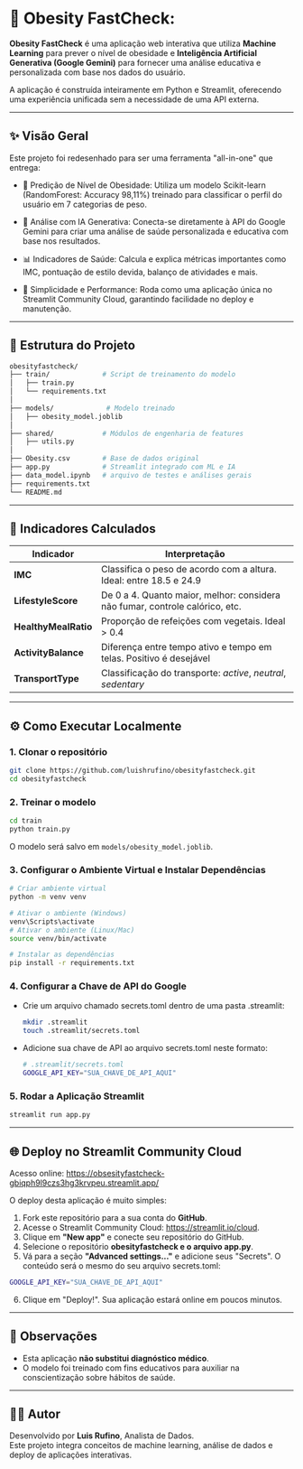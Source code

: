 
# 🧠 Obesity FastCheck: 

**Obesity FastCheck** é uma aplicação web interativa que utiliza **Machine Learning** para prever o nível de obesidade e **Inteligência Artificial Generativa (Google Gemini)** para fornecer uma análise educativa e personalizada com base nos dados do usuário.

A aplicação é construída inteiramente em Python e Streamlit, oferecendo uma experiência unificada sem a necessidade de uma API externa.

---

## ✨ Visão Geral

Este projeto foi redesenhado para ser uma ferramenta "all-in-one" que entrega:

- 🎯 Predição de Nível de Obesidade: Utiliza um modelo Scikit-learn (RandomForest: Accuracy 98,11%) treinado para classificar o perfil do usuário em 7 categorias de peso.

- 🤖 Análise com IA Generativa: Conecta-se diretamente à API do Google Gemini para criar uma análise de saúde personalizada e educativa com base nos resultados.

- 📊 Indicadores de Saúde: Calcula e explica métricas importantes como IMC, pontuação de estilo devida, balanço de atividades e mais.

- 🚀 Simplicidade e Performance: Roda como uma aplicação única no Streamlit Community Cloud, garantindo facilidade no deploy e manutenção.


---

## 🧱 Estrutura do Projeto

```bash
obesityfastcheck/
├── train/             # Script de treinamento do modelo
│   ├── train.py
│   └── requirements.txt
│
├── models/             # Modelo treinado
│   ├── obesity_model.joblib
│
├── shared/            # Módulos de engenharia de features
│   ├── utils.py
│
├── Obesity.csv        # Base de dados original
├── app.py             # Streamlit integrado com ML e IA
├── data_model.ipynb   # arquivo de testes e análises gerais
├── requirements.txt           
└── README.md

```

---

## 🧠 Indicadores Calculados

| Indicador             | Interpretação                                                                 |
|-----------------------|------------------------------------------------------------------------------|
| **IMC**               | Classifica o peso de acordo com a altura. Ideal: entre 18.5 e 24.9            |
| **LifestyleScore**    | De 0 a 4. Quanto maior, melhor: considera não fumar, controle calórico, etc. |
| **HealthyMealRatio**  | Proporção de refeições com vegetais. Ideal > 0.4                              |
| **ActivityBalance**   | Diferença entre tempo ativo e tempo em telas. Positivo é desejável            |
| **TransportType**     | Classificação do transporte: *active*, *neutral*, *sedentary*                 |

---

## ⚙️ Como Executar Localmente

### 1. Clonar o repositório

```bash
git clone https://github.com/luishrufino/obesityfastcheck.git
cd obesityfastcheck
```

### 2. Treinar o modelo

```bash
cd train
python train.py
```

O modelo será salvo em `models/obesity_model.joblib`.

### 3. Configurar o Ambiente Virtual e Instalar Dependências

```bash
# Criar ambiente virtual
python -m venv venv

# Ativar o ambiente (Windows)
venv\Scripts\activate
# Ativar o ambiente (Linux/Mac)
source venv/bin/activate

# Instalar as dependências
pip install -r requirements.txt
```

### 4. Configurar a Chave de API do Google

- Crie um arquivo chamado secrets.toml dentro de uma pasta .streamlit:
  ```bash
  mkdir .streamlit
  touch .streamlit/secrets.toml
  ```
- Adicione sua chave de API ao arquivo secrets.toml neste formato:
  ```bash
  # .streamlit/secrets.toml
  GOOGLE_API_KEY="SUA_CHAVE_DE_API_AQUI"
  ```

### 5. Rodar a Aplicação Streamlit

```bash
streamlit run app.py
```

---
## 🌐 Deploy no Streamlit Community Cloud

Acesso online: https://obsesityfastcheck-gbiqph9l9czs3hg3krvpeu.streamlit.app/

O deploy desta aplicação é muito simples:
1. Fork este repositório para a sua conta do **GitHub**.
2. Acesse o Streamlit Community Cloud: <https://streamlit.io/cloud>.
3. Clique em **"New app"** e conecte seu repositório do GitHub.
4. Selecione o repositório **obesityfastcheck e o arquivo app.py**.
5. Vá para a seção **"Advanced settings..."** e adicione seus "Secrets". O conteúdo será o mesmo do seu arquivo secrets.toml:
```bash
GOOGLE_API_KEY="SUA_CHAVE_DE_API_AQUI"
```

6. Clique em "Deploy!". Sua aplicação estará online em poucos minutos.

---

## 📌 Observações

- Esta aplicação **não substitui diagnóstico médico**.
- O modelo foi treinado com fins educativos para auxiliar na conscientização sobre hábitos de saúde.

---

## 👨‍💻 Autor

Desenvolvido por **Luis Rufino**, Analista de Dados.  
Este projeto integra conceitos de machine learning, análise de dados e deploy de aplicações interativas.

